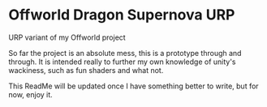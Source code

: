 # Offworld Dragon Supernova URP
URP variant of my Offworld project

So far the project is an absolute mess, this is a prototype through and through.
It is intended really to further my own knowledge of unity's wackiness, such as fun shaders
and what not.

This ReadMe will be updated once I have something better to write, but for now, enjoy it.
